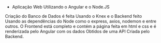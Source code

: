 
- Aplicação Web Utilizando o Angular e o Node.JS

Criação do Banco de Dados é feita Usando o Knex e o Backend feito Usando as dependências do Node como o express, axios, nodemon e entre outros.
O Frontend está completo e contém a página feita em html e css e é renderizada pelo Angular com os dados Obtidos de uma API Criada pelo Backend.
